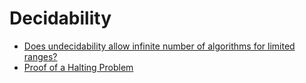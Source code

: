 # Decidability
* [Does undecidability allow infinite number of algorithms for limited ranges?](https://math.stackexchange.com/q/4897209/13160)
* [Proof of a Halting Problem](https://github.com/marti-1/notebooks/blob/main/math/on-halting-problem-proof.md)
